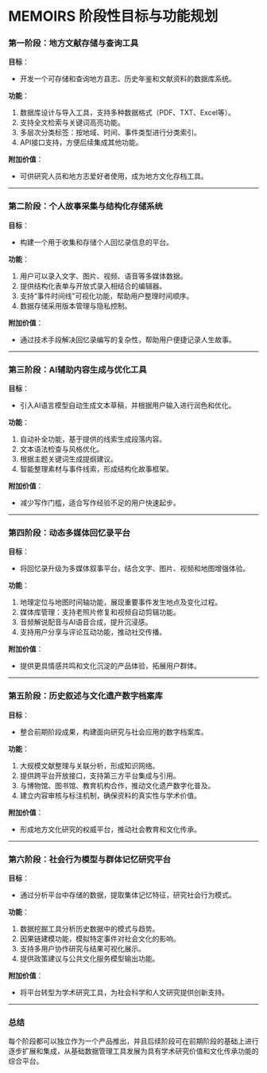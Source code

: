 # MEMOIRS 阶段性目标与功能规划

### **第一阶段：地方文献存储与查询工具**  
**目标**：  
- 开发一个可存储和查询地方县志、历史年鉴和文献资料的数据库系统。  

**功能**：  
1. 数据库设计与导入工具，支持多种数据格式（PDF、TXT、Excel等）。  
2. 支持全文检索与关键词高亮功能。  
3. 多层次分类标签：按地域、时间、事件类型进行分类索引。  
4. API接口支持，方便后续集成其他功能。  

**附加价值**：  
- 可供研究人员和地方志爱好者使用，成为地方文化存档工具。  

---

### **第二阶段：个人故事采集与结构化存储系统**  
**目标**：  
- 构建一个用于收集和存储个人回忆录信息的平台。  

**功能**：  
1. 用户可以录入文字、图片、视频、语音等多媒体数据。  
2. 提供结构化表单与开放式录入相结合的编辑器。  
3. 支持“事件时间线”可视化功能，帮助用户整理时间顺序。  
4. 数据存储采用版本管理与隐私控制。  

**附加价值**：  
- 通过技术手段解决回忆录编写的复杂性，帮助用户便捷记录人生故事。  

---

### **第三阶段：AI辅助内容生成与优化工具**  
**目标**：  
- 引入AI语言模型自动生成文本草稿，并根据用户输入进行润色和优化。  

**功能**：  
1. 自动补全功能，基于提供的线索生成段落内容。  
2. 文本语法检查与风格优化。  
3. 根据主题关键词生成提纲建议。  
4. 智能整理素材与事件线索，形成结构化故事框架。  

**附加价值**：  
- 减少写作门槛，适合写作经验不足的用户快速起步。  

---

### **第四阶段：动态多媒体回忆录平台**  
**目标**：  
- 将回忆录升级为多媒体叙事平台，结合文字、图片、视频和地图增强体验。  

**功能**：  
1. 地理定位与地图时间轴功能，展现重要事件发生地点及变化过程。  
2. 媒体库管理：支持老照片修复和视频自动剪辑功能。  
3. 音频解说配音与AI语音合成，提升沉浸感。  
4. 支持用户分享与评论互动功能，推动社交传播。  

**附加价值**：  
- 提供更具情感共鸣和文化沉淀的产品体验，拓展用户群体。  

---

### **第五阶段：历史叙述与文化遗产数字档案库**  
**目标**：  
- 整合前期阶段成果，构建面向研究与社会应用的数字档案库。  

**功能**：  
1. 大规模文献整理与关联分析，形成知识网络。  
2. 提供跨平台开放接口，支持第三方平台集成与引用。  
3. 与博物馆、图书馆、教育机构合作，推动文化遗产数字化普及。  
4. 建立内容审核与标注机制，确保资料的真实性与学术价值。  

**附加价值**：  
- 形成地方文化研究的权威平台，推动社会教育和文化传承。  

---

### **第六阶段：社会行为模型与群体记忆研究平台**  
**目标**：  
- 通过分析平台中存储的数据，提取集体记忆特征，研究社会行为模式。  

**功能**：  
1. 数据挖掘工具分析历史数据中的模式与趋势。  
2. 因果链建模功能，模拟特定事件对社会文化的影响。  
3. 支持多用户协作研究与结果可视化展示。  
4. 提供政策建议与公共文化服务模型输出功能。  

**附加价值**：  
- 将平台转型为学术研究工具，为社会科学和人文研究提供创新支持。  

---

### **总结**
每个阶段都可以独立作为一个产品推出，并且后续阶段可在前期阶段的基础上进行逐步扩展和集成，从基础数据管理工具发展为具有学术研究价值和文化传承功能的综合平台。